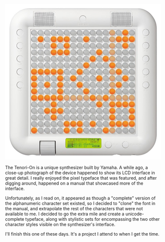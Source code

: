 ![Tenori-On](tenori.jpg)

The Tenori-On is a unique synthesizer built by Yamaha. A while ago, a close-up photograph of the device happened to show its LCD interface in great detail. I really enjoyed the pixel typeface that was featured, and after digging around, happened on a manual that showcased more of the interface.

Unfortunately, as I read on, it appeared as though a "complete" version of the alphanumeric character set existed, so I decided to "clone" the font in the manual, and extrapolate the rest of the characters that were not available to me. I decided to go the extra mile and create a unicode-complete typeface, along with stylistic sets for encompassing the two other character styles visible on the synthesizer's interface.

I'll finish this one of these days. It's a project I attend to when I get the time.
